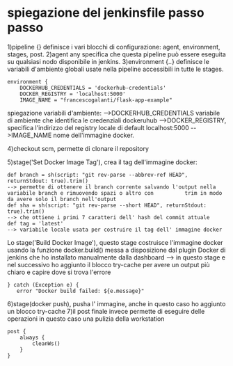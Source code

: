 # spiegazione del jenkinsfile passo passo
1)pipeline {} definisce i vari blocchi di configurazione: agent, environment, stages, post.
2)agent any specifica che questa pipeline può essere eseguita su qualsiasi nodo disponibile in jenkins.
3)environment {..} definisce le variabili d'ambiente globali usate nella pipeline accessibili in tutte le stages.

    environment {
        DOCKERHUB_CREDENTIALS = 'dockerhub-credentials'
        DOCKER_REGISTRY = 'localhost:5000'
        IMAGE_NAME = "francescogalanti/flask-app-example"
spiegazione variabili d'ambiente:
-->DOCKERHUB_CREDENTIALS variabile di ambiente che identifica le credenziali dockeruhub
-->DOCKER_REGISTRY, specifica l'indirizzo del registry locale di default localhost:5000
-->IMAGE_NAME nome dell'immagine docker.

4)checkout scm, permette di clonare il repository 

5)stage('Set Docker Image Tag'), crea il tag dell'immagine docker:

    def branch = sh(script: "git rev-parse --abbrev-ref HEAD", returnStdout: true).trim() 
    --> permette di ottenere il branch corrente salvando l'output nella variabile branch e rimuovendo spazi o altro con          trim in modo da avere solo il branch nell'output
    def sha = sh(script: "git rev-parse --short HEAD", returnStdout: true).trim()
    --> che ottiene i primi 7 caratteri dell' hash del commit attuale
    def tag = 'latest'
    --> variabile locale usata per costruire il tag dell' immagine docker
    
Lo stage('Build Docker Image'), questo stage costruisce l'immagine docker usando la funzione docker.build() messa a disposizione dal plugin Docker di jenkins che ho installato manualmente dalla dashboard
--> in questo stage e nel successivo ho aggiunto il blocco try-cache per avere un output più chiaro e capire dove si trova l'errore

    } catch (Exception e) {
       error "Docker build failed: ${e.message}"
6)stage(docker push), pusha l' immagine, anche in questo caso ho aggiunto un blocco try-cache
7)il post finale invece permette di eseguire delle operazioni in questo caso una pulizia della workstation

    post {
        always {
            cleanWs()
        }
    }
